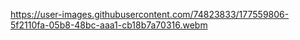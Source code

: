 https://user-images.githubusercontent.com/74823833/177559806-5f2110fa-05b8-48bc-aaa1-cb18b7a70316.webm


